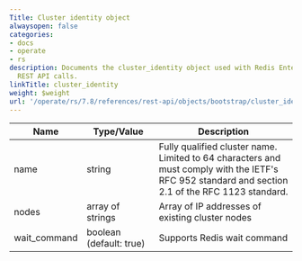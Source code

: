 ```yaml
---
Title: Cluster identity object
alwaysopen: false
categories:
- docs
- operate
- rs
description: Documents the cluster_identity object used with Redis Enterprise Software
  REST API calls.
linkTitle: cluster_identity
weight: $weight
url: '/operate/rs/7.8/references/rest-api/objects/bootstrap/cluster_identity/'
---
```


| Name | Type/Value | Description |
|------|------------|-------------|
| name          | string                | Fully qualified cluster name. Limited to 64 characters and must comply with the IETF's RFC 952 standard and section 2.1 of the RFC 1123 standard. |
| nodes         | array of strings       | Array of IP addresses of existing cluster nodes |
| wait_command  | boolean (default:&nbsp;true) | Supports Redis wait command |
